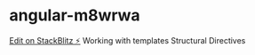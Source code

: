 # angular-m8wrwa

[Edit on StackBlitz ⚡️](https://stackblitz.com/edit/angular-m8wrwa)
Working with templates
Structural Directives
